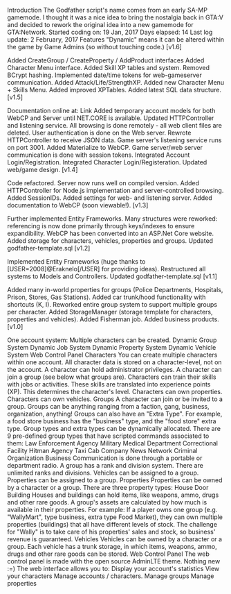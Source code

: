 Introduction
The Godfather script's name comes from an early SA-MP gamemode. I thought it was a nice idea to bring the nostalgia back in GTA:V and decided to rework the original idea into a new gamemode for GTA:Network.
Started coding on: 19 Jan, 2017
Days elapsed: 14
Last log update: 2 February, 2017
Features
"Dynamic" means it can be altered within the game by Game Admins (so without touching code.)
[v1.6]

Added CreateGroup / CreateProperty / AddProduct interfaces Added Character Menu interface. Added Skill XP tables and system. Removed BCrypt hashing. Implemented date/time tokens for web-gameserver communication. Added Attack/Life/StrengthXP. Added new Character Menu + Skills Menu. Added improved XPTables. Added latest SQL data structure.
[v1.5]

Documentation online at: Link Added temporary account models for both WebCP and Server until NET.CORE is available. Updated HTTPController and listening service. All browsing is done remotely - all web client files are deleted. User authentication is done on the Web server. Rewrote HTTPController to receive JSON data. Game server's listening service runs on port 3001. Added Materialize to WebCP. Game server/web server communication is done with session tokens. Integrated Account Login/Registration. Integrated Character Login/Registeration. Updated web/game design.
[v1.4]

Code refactored. Server now runs well on compiled version. Added HTTPController for Node.js implementation and server-controlled browsing. Added SessionIDs. Added settings for web- and listening server. Added documentation to WebCP (soon viewable!).
[v1.3]

Further implemented Entity Frameworks. Many structures were reworked: referencing is now done primarily through keys/indexes to ensure expandibility. WebCP has been converted into an ASP.Net Core website. Added storage for characters, vehicles, properties and groups. Updated godfather-template.sql
[v1.2]

Implemented Entity Frameworks (huge thanks to [USER=2008]@Eraknelo[/USER] for providing ideas). Restructured all systems to Models and Controllers. Updated godfather-template.sql
[v1.1]

Added many in-world properties for groups (Police Departments, Hospitals, Prison, Stores, Gas Stations). Added car trunk/hood functionality with shortcuts (K, I). Reworked entire group system to support multiple groups per character. Added StorageManager (storage template for characters, properties and vehicles). Added Fisherman job. Added business products.
[v1.0]

One account system: Multiple characters can be created. Dynamic Group System Dynamic Job System Dynamic Property System Dynamic Vehicle System Web Control Panel
Characters
You can create multiple characters within one account. All character data is stored on a character-level, not on the account.
A character can hold administrator privileges.
A character can join a group (see below what groups are).
Characters can train their skills with jobs or activities.
These skills are translated into experience points (XP). This determines the character's level.
Characters can own properties.
Characters can own vehicles.
Groups
A character can join or be invited to a group. Groups can be anything ranging from a faction, gang, business, organization, anything! Groups can also have an "Extra Type". For example, a food store business has the "business" type, and the "food store" extra type. Group types and extra types can be dynamically allocated. There are 9 pre-defined group types that have scripted commands associated to them:
Law Enforcement Agency Military Medical Department Correctional Facility Hitman Agency Taxi Cab Company News Network Criminal Organization Business
Communication is done through a portable or department radio. A group has a rank and division system. There are unlimited ranks and divisions. Vehicles can be assigned to a group. Properties can be assigned to a group.
Properties
Properties can be owned by a character or a group. There are three property types:
House
Door Building
Houses and buildings can hold items, like weapons, ammo, drugs and other rare goods. A group's assets are calculated by how much is available in their properties. For example: If a player owns one group (e.g. "WallyMart", type business, extra type Food Market), they can own multiple properties (buildings) that all have different levels of stock. The challenge for "Wally" is to take care of his properties' sales and stock, so business' revenue is guaranteed.
Vehicles
Vehicles can be owned by a character or a group. Each vehicle has a trunk storage, in which items, weapons, ammo, drugs and other rare goods can be stored.
Web Control Panel
The web control panel is made with the open source AdminLTE theme. Nothing new :=) The web interface allows you to: Display your account's statistics View your characters Manage accounts / characters. Manage groups Manage properties